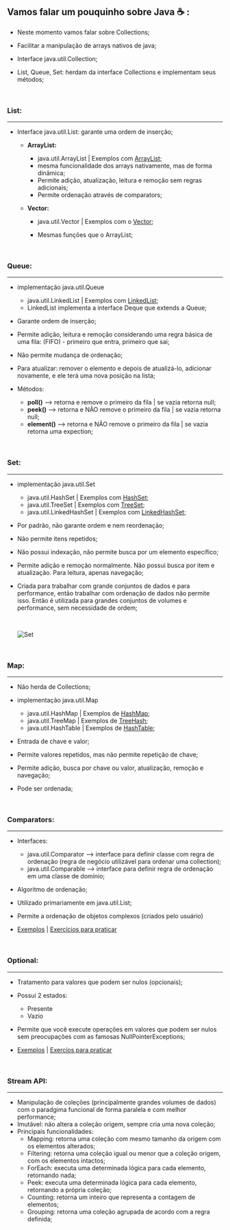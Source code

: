 ## Vamos falar um pouquinho sobre Java :coffee: :

* Neste momento vamos falar sobre Collections;

* Facilitar a manipulação de arrays nativos de java;

* Interface java.util.Collection;

* List, Queue, Set: herdam da interface Collections e implementam seus métodos;

  ​

### List:

----------

* Interface java.util.List: garante uma ordem de inserção;

  * **ArrayList:**

    * java.util.ArrayList   |   Exemplos com [ArrayList](https://github.com/Feruaro/Pan-Academy-Java/blob/main/Estudos%20Fe/Java/Exemplos%20Collections/src/collections/ExemploArrayList.java);
    * mesma funcionalidade dos arrays nativamente, mas de forma dinâmica;
    * Permite adição, atualização, leitura e remoção sem regras adicionais;
    * Permite ordenação através de comparators;

  * **Vector:**

    * java.util.Vector   |   Exemplos com o [Vector](https://github.com/Feruaro/Pan-Academy-Java/blob/main/Estudos%20Fe/Java/Exemplos%20Collections/src/collections/ExemploVector.java);

    * Mesmas funções que o ArrayList;

      ​

### Queue:

-------------

* implementação java.util.Queue

  * java.util.LinkedList   |   Exemplos com [LinkedList](https://github.com/Feruaro/Pan-Academy-Java/blob/main/Estudos%20Fe/Java/Exemplos%20Collections/src/collections/ExemploLinkedList.java);
  * LinkedList implementa a interface Deque que extends a Queue;

* Garante ordem de inserção;

* Permite adição, leitura e remoção considerando uma regra básica de uma fila: (FIFO) - primeiro que entra, primeiro que sai;

* Não permite mudança de ordenação;

* Para atualizar: remover o elemento e depois de atualizá-lo, adicionar novamente, e ele terá uma nova posição na lista;

* Métodos:

  * **poll()** --> retorna e remove o primeiro da fila | se vazia retorna null;
  * **peek()** --> retorna e NÃO remove o primeiro da fila | se vazia retorna null;
  * **element()** --> retorna e NÃO remove o primeiro da fila | se vazia retorna uma expection;

  ​

### Set:

------------------------

* implementação java.util.Set

  * java.util.HashSet  |  Exemplos com [HashSet](https://github.com/Feruaro/Pan-Academy-Java/blob/main/Estudos%20Fe/Java/Exemplos%20Collections/src/collections/ExemploHashSet.java);
  * java.util.TreeSet    |  Exemplos com [TreeSet](https://github.com/Feruaro/Pan-Academy-Java/blob/main/Estudos%20Fe/Java/Exemplos%20Collections/src/collections/ExemploTreeSet.java);
  * java.util.LinkedHashSet  |  Exemplos com [LinkedHashSet](https://github.com/Feruaro/Pan-Academy-Java/blob/main/Estudos%20Fe/Java/Exemplos%20Collections/src/collections/ExemploLinkedHashSet.java);

* Por padrão, não garante ordem e nem reordenação;

* Não permite itens repetidos;

* Não possui indexação, não permite busca por um elemento específico;

* Permite adição e remoção normalmente. Não possui busca por item e atualização. Para leitura, apenas navegação;

* Criada para trabalhar com grande conjuntos de dados e para performance, então trabalhar com ordenação de dados não permite isso. Então é utilizada para grandes conjuntos de volumes e performance, sem necessidade de ordem;

  ​

  ![Set](https://github.com/Feruaro/Pan-Academy-Java/blob/main/Estudos%20Fe/imagens/set.jpg)

  ​

### Map:

----------------

* Não herda de Collections;

* implementação java.util.Map
  * java.util.HashMap   |   Exemplos de [HashMap](https://github.com/Feruaro/Pan-Academy-Java/blob/main/Estudos%20Fe/Java/Exemplos%20Collections/src/collections/ExemplosHashMap.java);
  * java.util.TreeMap     |   Exemplos de [TreeHash](https://github.com/Feruaro/Pan-Academy-Java/blob/main/Estudos%20Fe/Java/Exemplos%20Collections/src/collections/ExemploTreeMap.java);
  * java.util.HashTable  |   Exemplos de [HashTable](https://github.com/Feruaro/Pan-Academy-Java/blob/main/Estudos%20Fe/Java/Exemplos%20Collections/src/collections/ExemploHashTable.java);

* Entrada de chave e valor;

* Permite valores repetidos, mas não permite repetição de chave;

* Permite adição, busca por chave ou valor, atualização, remoção e navegação;

* Pode ser ordenada;

  ​

### Comparators:

-------------------

* Interfaces:

  * java.util.Comparator --> interface para definir classe com regra de ordenação (regra de negócio utilizável para ordenar uma collection);
  * java.util.Comparable --> interface para definir regra de ordenação em uma classe de domínio;

* Algoritmo de ordenação;

* Utilizado primariamente em java.util.List;

* Permite a ordenação de objetos complexos (criados pelo usuário)

* [Exemplos](https://github.com/Feruaro/Pan-Academy-Java/tree/main/Estudos%20Fe/Java/Exemplos%20Collections/src/comparators)  |  [Exercícios para praticar](https://github.com/Feruaro/Pan-Academy-Java/tree/main/Estudos%20Fe/Java/Exemplos%20Collections/src/ExercicioFixacaoComparators)

  ​

### Optional:

--------------

* Tratamento para valores que podem ser nulos (opcionais);

* Possui 2 estados:

  * Presente
  * Vazio

* Permite que você execute operações em valores que podem ser nulos sem preocupações com as famosas NullPointerExceptions;

* [Exemplos](https://github.com/Feruaro/Pan-Academy-Java/blob/main/Estudos%20Fe/Java/Exemplos%20Collections/src/optional/ExemploOptional.java)  |  [Exercíos para praticar](https://github.com/Feruaro/Pan-Academy-Java/blob/main/Estudos%20Fe/Java/Exemplos%20Collections/src/optional/ExercicioFixacaoOptional.java)

  ​

### Stream API:

-------------

* Manipulação de coleções (principalmente grandes volumes de dados) com o paradgima funcional de forma paralela e com melhor performance;
* Imutável: não altera a coleção origem, sempre cria uma nova coleção;
* Principais funcionalidades:
  * Mapping: retorna uma coleção com mesmo tamanho da origem com os elementos alterados;
  * Filtering: retorna uma coleção igual ou menor que a coleção origem, com os elementos intactos;
  * ForEach: executa uma determinada lógica para cada elemento, retornando nada;
  * Peek: executa uma determinada lógica para cada elemento, retornando a própria coleção;
  * Counting: retorna um inteiro que representa a contagem de elementos;
  * Grouping: retorna uma coleção agrupada de acordo com a regra definida;